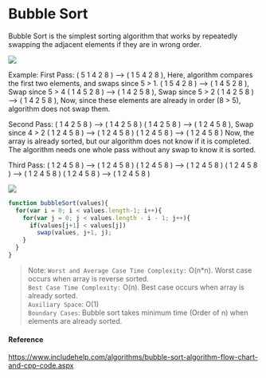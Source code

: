 # Bubble Sort

Bubble Sort is the simplest sorting algorithm that works by repeatedly swapping the adjacent elements if they are in wrong order.



<img src="https://i.imgur.com/3tBdp0R.gif">




Example:
First Pass:
( 5 1 4 2 8 ) –> ( 1 5 4 2 8 ), Here, algorithm compares the first two elements, and swaps since 5 > 1.
( 1 5 4 2 8 ) –>  ( 1 4 5 2 8 ), Swap since 5 > 4
( 1 4 5 2 8 ) –>  ( 1 4 2 5 8 ), Swap since 5 > 2
( 1 4 2 5 8 ) –> ( 1 4 2 5 8 ), Now, since these elements are already in order (8 > 5), algorithm does not swap them.

Second Pass:
( 1 4 2 5 8 ) –> ( 1 4 2 5 8 )
( 1 4 2 5 8 ) –> ( 1 2 4 5 8 ), Swap since 4 > 2
( 1 2 4 5 8 ) –> ( 1 2 4 5 8 )
( 1 2 4 5 8 ) –>  ( 1 2 4 5 8 )
Now, the array is already sorted, but our algorithm does not know if it is completed. The algorithm needs one whole pass without any swap to know it is sorted.

Third Pass:
( 1 2 4 5 8 ) –> ( 1 2 4 5 8 )
( 1 2 4 5 8 ) –> ( 1 2 4 5 8 )
( 1 2 4 5 8 ) –> ( 1 2 4 5 8 )
( 1 2 4 5 8 ) –> ( 1 2 4 5 8 )


<img src="https://www.includehelp.com/algorithms/images/bubble-sort.PNG">


```javascript
function bubbleSort(values){
  for(var i = 0; i < values.length-1; i++){
    for(var j = 0; j < values.length - i - 1; j++){
      if(values[j+1] < values[j])
        swap(values, j+1, j);
    }
  }
}

```


> Note: `Worst and Average Case Time Complexity:` O(n*n). Worst case occurs when array is reverse sorted.</br>`Best Case Time Complexity:` O(n). Best case occurs when array is already sorted.</br>`Auxiliary Space`: O(1)</br>`Boundary Cases`: Bubble sort takes minimum time (Order of n) when elements are already sorted.
> 

#### Reference
https://www.includehelp.com/algorithms/bubble-sort-algorithm-flow-chart-and-cpp-code.aspx



